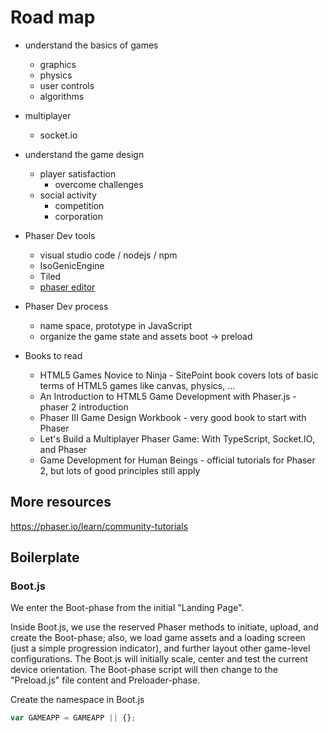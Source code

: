 # Road map

- understand the basics of games

  - graphics
  - physics
  - user controls
  - algorithms

- multiplayer

  - socket.io

- understand the game design

  - player satisfaction
    - overcome challenges
  - social activity
    - competition
    - corporation

- Phaser Dev tools

  - visual studio code / nodejs / npm
  - IsoGenicEngine
  - Tiled
  - [phaser editor](https://phasereditor2d.com/)

- Phaser Dev process

  - name space, prototype in JavaScript
  - organize the game state and assets boot -> preload

- Books to read
  - HTML5 Games Novice to Ninja - SitePoint book covers lots of basic terms of HTML5 games like canvas, physics, ...
  - An Introduction to HTML5 Game Development with Phaser.js - phaser 2 introduction
  - Phaser III Game Design Workbook - very good book to start with Phaser
  - Let's Build a Multiplayer Phaser Game: With TypeScript, Socket.IO, and Phaser
  - Game Development for Human Beings - official tutorials for Phaser 2, but lots of good principles still apply

## More resources

<https://phaser.io/learn/community-tutorials>

## Boilerplate

### Boot.js

We enter the Boot-phase from the initial "Landing Page".

Inside Boot.js, we use the reserved Phaser methods to initiate, upload, and create the Boot-phase; also, we load game assets and a loading screen (just a simple progression indicator), and further layout other game-level configurations. The Boot.js will initially scale, center and test the current device orientation. The Boot-phase script will then change to the "Preload.js" file content and Preloader-phase.

Create the namespace in Boot.js

```js
var GAMEAPP = GAMEAPP || {};
```
